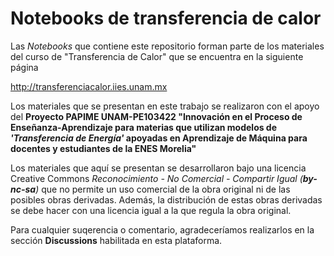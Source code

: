 # Notebooks de transferencia de calor

Las _Notebooks_ que contiene este repositorio forman parte de los materiales del curso de "Transferencia de Calor" que se encuentra en la siguiente página

http://transferenciacalor.iies.unam.mx

Los materiales que se presentan en este trabajo se realizaron con el apoyo del __Proyecto PAPIME UNAM-PE103422 "Innovación en el Proceso de Enseñanza-Aprendizaje para materias que utilizan modelos de _'Transferencia de Energía'_ apoyadas en Aprendizaje de Máquina para docentes y estudiantes de la ENES Morelia"__

Los materiales que aquí se presentan se desarrollaron bajo una licencia Creative Commons _Reconocimiento - No Comercial - Compartir Igual (__by-nc-sa__)_ que no permite un uso comercial de la obra original ni de las posibles obras derivadas. Además, la distribución de estas obras derivadas se debe hacer con una licencia igual a la que regula la obra original.

Para cualquier suqerencia o comentario, agradeceríamos realizarlos en la sección __Discussions__ habilitada en esta plataforma.
